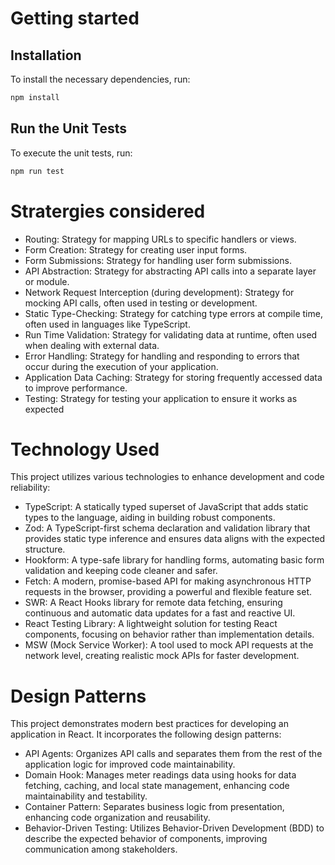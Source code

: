 # Getting started

## Installation
To install the necessary dependencies, run:
```bash
npm install
```
## Run the Unit Tests
To execute the unit tests, run:
```bash
npm run test
```

# Stratergies considered
- Routing: Strategy for mapping URLs to specific handlers or views.
- Form Creation: Strategy for creating user input forms.
- Form Submissions: Strategy for handling user form submissions.
- API Abstraction: Strategy for abstracting API calls into a separate layer or module.
- Network Request Interception (during development): Strategy for mocking API calls, often used in testing or development.
- Static Type-Checking: Strategy for catching type errors at compile time, often used in languages like TypeScript.
- Run Time Validation: Strategy for validating data at runtime, often used when dealing with external data.
- Error Handling: Strategy for handling and responding to errors that occur during the execution of your application.
- Application Data Caching: Strategy for storing frequently accessed data to improve performance.
- Testing: Strategy for testing your application to ensure it works as expected

# Technology Used
This project utilizes various technologies to enhance development and code reliability:
- TypeScript: A statically typed superset of JavaScript that adds static types to the language, aiding in building robust components.
- Zod: A TypeScript-first schema declaration and validation library that provides static type inference and ensures data aligns with the expected structure.
- Hookform: A type-safe library for handling forms, automating basic form validation and keeping code cleaner and safer.
- Fetch: A modern, promise-based API for making asynchronous HTTP requests in the browser, providing a powerful and flexible feature set.
- SWR: A React Hooks library for remote data fetching, ensuring continuous and automatic data updates for a fast and reactive UI.
- React Testing Library: A lightweight solution for testing React components, focusing on behavior rather than implementation details.
- MSW (Mock Service Worker): A tool used to mock API requests at the network level, creating realistic mock APIs for faster development.

# Design Patterns
This project demonstrates modern best practices for developing an application in React. It incorporates the following design patterns:
- API Agents: Organizes API calls and separates them from the rest of the application logic for improved code maintainability.
- Domain Hook: Manages meter readings data using hooks for data fetching, caching, and local state management, enhancing code maintainability and testability.
- Container Pattern: Separates business logic from presentation, enhancing code organization and reusability.
- Behavior-Driven Testing: Utilizes Behavior-Driven Development (BDD) to describe the expected behavior of components, improving communication among stakeholders.
